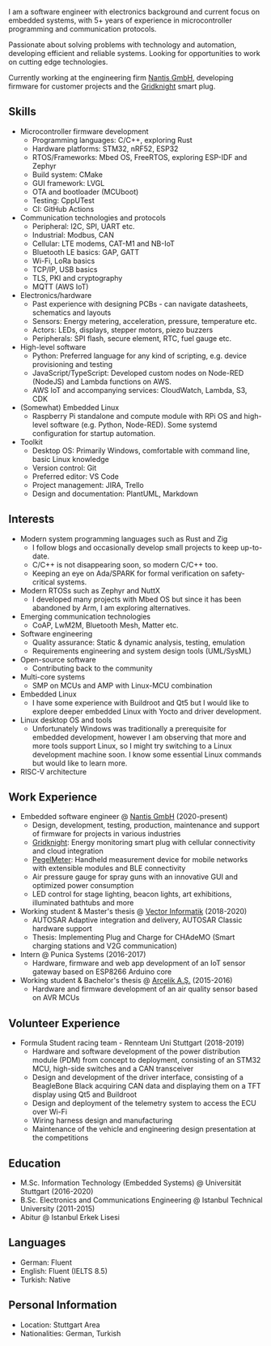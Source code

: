 I am a software engineer with electronics background and current focus on embedded systems, with 5+ years of experience in microcontroller programming and communication protocols.

Passionate about solving problems with technology and automation, developing efficient and reliable systems. Looking for opportunities to work on cutting edge technologies.

Currently working at the engineering firm [Nantis GmbH](https://www.nantis.de), developing firmware for customer projects and the [Gridknight](https://www.gridknight.com) smart plug.

## Skills

- Microcontroller firmware development
    - Programming languages: C/C++, exploring Rust
    - Hardware platforms: STM32, nRF52, ESP32
    - RTOS/Frameworks: Mbed OS, FreeRTOS, exploring ESP-IDF and Zephyr
    - Build system: CMake
    - GUI framework: LVGL
    - OTA and bootloader (MCUboot)
    - Testing: CppUTest
    - CI: GitHub Actions
- Communication technologies and protocols
    - Peripheral: I2C, SPI, UART etc.
    - Industrial: Modbus, CAN
    - Cellular: LTE modems, CAT-M1 and NB-IoT
    - Bluetooth LE basics: GAP, GATT
    - Wi-Fi, LoRa basics
    - TCP/IP, USB basics
    - TLS, PKI and cryptography
    - MQTT (AWS IoT)
- Electronics/hardware
    - Past experience with designing PCBs - can navigate datasheets, schematics and layouts
    - Sensors: Energy metering, acceleration, pressure, temperature etc.
    - Actors: LEDs, displays, stepper motors, piezo buzzers
    - Peripherals: SPI flash, secure element, RTC, fuel gauge etc.
- High-level software
    - Python: Preferred language for any kind of scripting, e.g. device provisioning and testing
    - JavaScript/TypeScript: Developed custom nodes on Node-RED (NodeJS) and Lambda functions on AWS.
    - AWS IoT and accompanying services: CloudWatch, Lambda, S3, CDK
- (Somewhat) Embedded Linux
    - Raspberry Pi standalone and compute module with RPi OS and high-level software (e.g. Python, Node-RED). Some systemd configuration for startup automation.
- Toolkit
    - Desktop OS: Primarily Windows, comfortable with command line, basic Linux knowledge
    - Version control: Git
    - Preferred editor: VS Code
    - Project management: JIRA, Trello
    - Design and documentation: PlantUML, Markdown

## Interests

- Modern system programming languages such as Rust and Zig
    - I follow blogs and occasionally develop small projects to keep up-to-date.
    - C/C++ is not disappearing soon, so modern C/C++ too.
    - Keeping an eye on Ada/SPARK for formal verification on safety-critical systems.
- Modern RTOSs such as Zephyr and NuttX
    - I developed many projects with Mbed OS but since it has been abandoned by Arm, I am exploring alternatives.
- Emerging communication technologies
    - CoAP, LwM2M, Bluetooth Mesh, Matter etc.
- Software engineering
    - Quality assurance: Static & dynamic analysis, testing, emulation
    - Requirements engineering and system design tools (UML/SysML)
- Open-source software
    - Contributing back to the community
- Multi-core systems
    - SMP on MCUs and AMP with Linux-MCU combination
- Embedded Linux
    - I have some experience with Buildroot and Qt5 but I would like to explore deeper embedded Linux with Yocto and driver development.
- Linux desktop OS and tools
    - Unfortunately Windows was traditionally a prerequisite for embedded development, however I am observing that more and more tools support Linux, so I might try switching to a Linux development machine soon. I know some essential Linux commands but would like to learn more.
- RISC-V architecture

## Work Experience

- Embedded software engineer @ [Nantis GmbH](https://www.nantis.de) (2020-present)
    - Design, development, testing, production, maintenance and support of firmware for projects in various industries
    - [Gridknight](https://www.gridknight.com): Energy monitoring smart plug with cellular connectivity and cloud integration
    - [PegelMeter](https://nantis.de/referenzen/pegelmeter): Handheld measurement device for mobile networks with extensible modules and BLE connectivity
    - Air pressure gauge for spray guns with an innovative GUI and optimized power consumption
    - LED control for stage lighting, beacon lights, art exhibitions, illuminated bathtubs and more
- Working student & Master's thesis @ [Vector Informatik](https://www.vector.com) (2018-2020)
    - AUTOSAR Adaptive integration and delivery, AUTOSAR Classic hardware support
    - Thesis: Implementing Plug and Charge for CHAdeMO (Smart charging stations and V2G communication)
- Intern @ Punica Systems (2016-2017)
    - Hardware, firmware and web app development of an IoT sensor gateway based on ESP8266 Arduino core
- Working student & Bachelor's thesis @ [Arçelik A.Ş.](https://www.arcelik.com.tr) (2015-2016)
    - Hardware and firmware development of an air quality sensor based on AVR MCUs

## Volunteer Experience

- Formula Student racing team - Rennteam Uni Stuttgart (2018-2019)
    - Hardware and software development of the power distribution module (PDM) from concept to deployment, consisting of an STM32 MCU, high-side switches and a CAN transceiver
    - Design and development of the driver interface, consisting of a BeagleBone Black acquiring CAN data and displaying them on a TFT display using Qt5 and Buildroot
    - Design and deployment of the telemetry system to access the ECU over Wi-Fi
    - Wiring harness design and manufacturing
    - Maintenance of the vehicle and engineering design presentation at the competitions 

## Education

- M.Sc. Information Technology (Embedded Systems) @ Universität Stuttgart (2016-2020)
- B.Sc. Electronics and Communications Engineering @ Istanbul Technical University (2011-2015)
- Abitur @ Istanbul Erkek Lisesi

## Languages

- German: Fluent
- English: Fluent (IELTS 8.5)
- Turkish: Native

## Personal Information

- Location: Stuttgart Area
- Nationalities: German, Turkish
